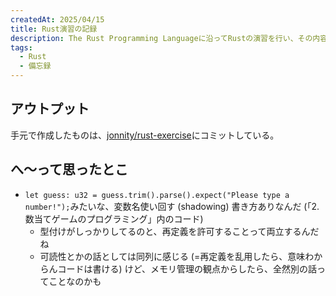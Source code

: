 ```yaml
---
createdAt: 2025/04/15
title: Rust演習の記録
description: The Rust Programming Languageに沿ってRustの演習を行い、その内容を記録する
tags: 
  - Rust
  - 備忘録
---
```


## アウトプット

<!-- TODO: Privateリポジトリになってるから、公開する -->
手元で作成したものは、[jonnity/rust-exercise](https://github.com/jonnity/rust-exercise)にコミットしている。


## へ～って思ったとこ

* `let guess: u32 = guess.trim().parse().expect("Please type a number!");`みたいな、変数名使い回す (shadowing) 書き方ありなんだ (「2. 数当てゲームのプログラミング」内のコード)
  * 型付けがしっかりしてるのと、再定義を許可することって両立するんだね
  * 可読性とかの話としては同列に感じる (=再定義を乱用したら、意味わからんコードは書ける) けど、メモリ管理の観点からしたら、全然別の話ってことなのかも
